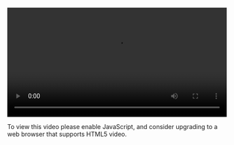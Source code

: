 <video controls="" style="width: 100%; display: block;"><source src="http://o86bpj665.bkt.clouddn.com/ride-cli-monster/4-5-coding-pull.mp4" type="video/mp4"><p>To view this video please enable JavaScript, and consider upgrading to a web browser that supports HTML5 video.</p></video>
